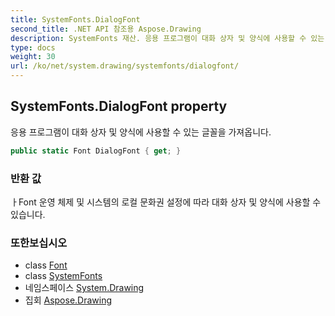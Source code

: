 ```yaml
---
title: SystemFonts.DialogFont
second_title: .NET API 참조용 Aspose.Drawing
description: SystemFonts 재산. 응용 프로그램이 대화 상자 및 양식에 사용할 수 있는 글꼴을 가져옵니다.
type: docs
weight: 30
url: /ko/net/system.drawing/systemfonts/dialogfont/
---
```

## SystemFonts.DialogFont property

응용 프로그램이 대화 상자 및 양식에 사용할 수 있는 글꼴을 가져옵니다.

```csharp
public static Font DialogFont { get; }
```

### 반환 값

ㅏFont 운영 체제 및 시스템의 로컬 문화권 설정에 따라 대화 상자 및 양식에 사용할 수 있습니다.

### 또한보십시오

* class [Font](../../font/)
* class [SystemFonts](../)
* 네임스페이스 [System.Drawing](../../systemfonts/)
* 집회 [Aspose.Drawing](../../../)


